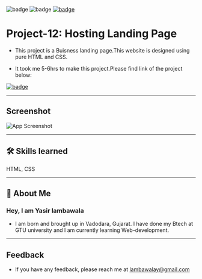 ![badge](https://img.shields.io/badge/MADE%20WITH-HTML%20%26%20CSS-blue)
![badge](https://img.shields.io/badge/TIME%20TAKEN-5--6hrs-red)
[![badge](https://img.shields.io/badge/SEE%20DEMO%20-VISIT-green)](https://project11-31722.netlify.app/)

# Project-12: Hosting Landing Page

- This project is a Buisness landing page.This website is designed using pure HTML and CSS.

- It took me 5-6hrs to make this project.Please find link of the project below:

[![badge](https://img.shields.io/badge/LINK%20OF-PROJECT--11-purple)](https://project11-31722.netlify.app/)

---

## Screenshot

![App Screenshot](./images/peoject-11-ss.png)

---

## 🛠 Skills learned

HTML, CSS

---

## 🚀 About Me

### Hey, I am Yasir lambawala

- I am born and brought up in Vadodara, Gujarat. I have done my Btech at GTU university and I am currently learning Web-development.

---

## Feedback

- If you have any feedback, please reach me at lambawalay@gmail.com
